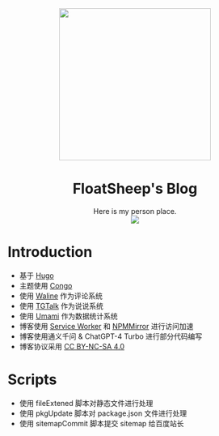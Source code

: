 <div align="center"><img width="300px" height="300px" src="https://telegraph-image.pages.dev/file/1f5d17b6c98d5c1855ed4.png"></div>

<h1 align="center">FloatSheep's Blog</h1>

<div align="center">
  Here is my person place.
</div>

<div align="center">
  <img src ="https://github.com/FloatSheep/FloatBlog/actions/workflows/build.yml/badge.svg">
</div>

# Introduction

- 基于 [Hugo][1]
- 主题使用 [Congo][2]
- 使用 [Waline][3] 作为评论系统
- 使用 [TGTalk][4] 作为说说系统
- 使用 [Umami][5] 作为数据统计系统
- 博客使用 [Service Worker][8] 和 [NPMMirror][6] 进行访问加速
- 博客使用通义千问 & ChatGPT-4 Turbo 进行部分代码编写
- 博客协议采用 [CC BY-NC-SA 4.0][7]

# Scripts

- 使用 fileExtened 脚本对静态文件进行处理
- 使用 pkgUpdate 脚本对 package.json 文件进行处理
- 使用 sitemapCommit 脚本提交 sitemap 给百度站长

[1]: https://gohugo.io/
[2]: https://github.com/jpanther/congo
[3]: https://waline.js.org/
[4]: https://gist.github.com/ChenYFan/4e88490212e3e08e06006cf31140cd3f/
[5]: https://umami.is/
[6]: https://npmmirror.com/
[7]: https://blog.hesiy.cn/policy/
[8]: https://github.com/FloatSheep/service-worker

